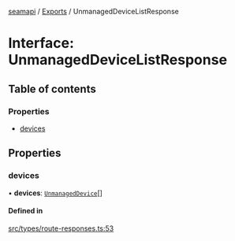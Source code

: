 [seamapi](../README.md) / [Exports](../modules.md) / UnmanagedDeviceListResponse

# Interface: UnmanagedDeviceListResponse

## Table of contents

### Properties

- [devices](UnmanagedDeviceListResponse.md#devices)

## Properties

### devices

• **devices**: [`UnmanagedDevice`](../modules.md#unmanageddevice)[]

#### Defined in

[src/types/route-responses.ts:53](https://github.com/seamapi/javascript/blob/main/src/types/route-responses.ts#L53)
